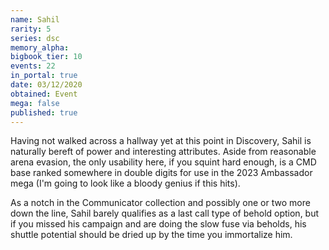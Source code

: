 ```yaml
---
name: Sahil
rarity: 5
series: dsc
memory_alpha:
bigbook_tier: 10
events: 22
in_portal: true
date: 03/12/2020
obtained: Event
mega: false
published: true
---
```


Having not walked across a hallway yet at this point in Discovery, Sahil is naturally bereft of power and interesting attributes. Aside from reasonable arena evasion, the only usability here, if you squint hard enough, is a CMD base ranked somewhere in double digits for use in the 2023 Ambassador mega (I'm going to look like a bloody genius if this hits).

As a notch in the Communicator collection and possibly one or two more down the line, Sahil barely qualifies as a last call type of behold option, but if you missed his campaign and are doing the slow fuse via beholds, his shuttle potential should be dried up by the time you immortalize him.
